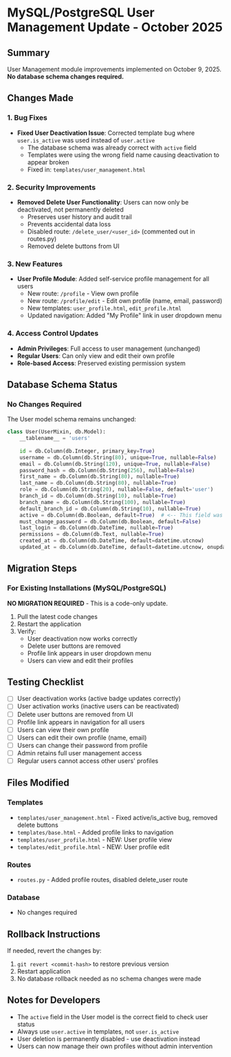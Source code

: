 # MySQL/PostgreSQL User Management Update - October 2025

## Summary
User Management module improvements implemented on October 9, 2025. **No database schema changes required.**

## Changes Made

### 1. Bug Fixes
- **Fixed User Deactivation Issue**: Corrected template bug where `user.is_active` was used instead of `user.active`
  - The database schema was already correct with `active` field
  - Templates were using the wrong field name causing deactivation to appear broken
  - Fixed in: `templates/user_management.html`

### 2. Security Improvements
- **Removed Delete User Functionality**: Users can now only be deactivated, not permanently deleted
  - Preserves user history and audit trail
  - Prevents accidental data loss
  - Disabled route: `/delete_user/<user_id>` (commented out in routes.py)
  - Removed delete buttons from UI

### 3. New Features
- **User Profile Module**: Added self-service profile management for all users
  - New route: `/profile` - View own profile
  - New route: `/profile/edit` - Edit own profile (name, email, password)
  - New templates: `user_profile.html`, `edit_profile.html`
  - Updated navigation: Added "My Profile" link in user dropdown menu

### 4. Access Control Updates
- **Admin Privileges**: Full access to user management (unchanged)
- **Regular Users**: Can only view and edit their own profile
- **Role-based Access**: Preserved existing permission system

## Database Schema Status

### No Changes Required
The User model schema remains unchanged:
```python
class User(UserMixin, db.Model):
    __tablename__ = 'users'
    
    id = db.Column(db.Integer, primary_key=True)
    username = db.Column(db.String(80), unique=True, nullable=False)
    email = db.Column(db.String(120), unique=True, nullable=False)
    password_hash = db.Column(db.String(256), nullable=False)
    first_name = db.Column(db.String(80), nullable=True)
    last_name = db.Column(db.String(80), nullable=True)
    role = db.Column(db.String(20), nullable=False, default='user')
    branch_id = db.Column(db.String(10), nullable=True)
    branch_name = db.Column(db.String(100), nullable=True)
    default_branch_id = db.Column(db.String(10), nullable=True)
    active = db.Column(db.Boolean, default=True)  # <-- This field was already correct
    must_change_password = db.Column(db.Boolean, default=False)
    last_login = db.Column(db.DateTime, nullable=True)
    permissions = db.Column(db.Text, nullable=True)
    created_at = db.Column(db.DateTime, default=datetime.utcnow)
    updated_at = db.Column(db.DateTime, default=datetime.utcnow, onupdate=datetime.utcnow)
```

## Migration Steps

### For Existing Installations (MySQL/PostgreSQL)
**NO MIGRATION REQUIRED** - This is a code-only update.

1. Pull the latest code changes
2. Restart the application
3. Verify:
   - User deactivation now works correctly
   - Delete user buttons are removed
   - Profile link appears in user dropdown menu
   - Users can view and edit their profiles

## Testing Checklist

- [ ] User deactivation works (active badge updates correctly)
- [ ] User activation works (inactive users can be reactivated)
- [ ] Delete user buttons are removed from UI
- [ ] Profile link appears in navigation for all users
- [ ] Users can view their own profile
- [ ] Users can edit their own profile (name, email)
- [ ] Users can change their password from profile
- [ ] Admin retains full user management access
- [ ] Regular users cannot access other users' profiles

## Files Modified

### Templates
- `templates/user_management.html` - Fixed active/is_active bug, removed delete buttons
- `templates/base.html` - Added profile links to navigation
- `templates/user_profile.html` - NEW: User profile view
- `templates/edit_profile.html` - NEW: User profile edit

### Routes
- `routes.py` - Added profile routes, disabled delete_user route

### Database
- No changes required

## Rollback Instructions

If needed, revert the changes by:
1. `git revert <commit-hash>` to restore previous version
2. Restart application
3. No database rollback needed as no schema changes were made

## Notes for Developers

- The `active` field in the User model is the correct field to check user status
- Always use `user.active` in templates, not `user.is_active`
- User deletion is permanently disabled - use deactivation instead
- Users can now manage their own profiles without admin intervention
